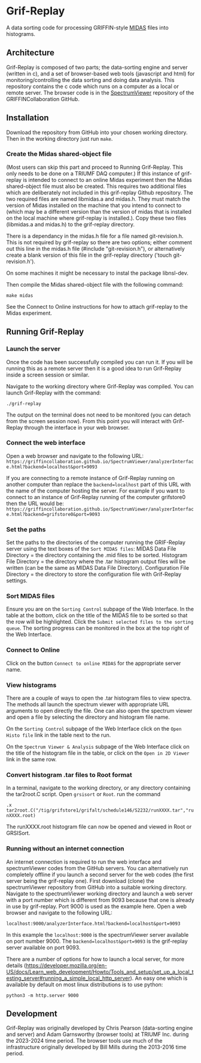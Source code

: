 Grif-Replay
===============

A data sorting code for processing GRIFFIN-style [MIDAS](https://daq00.triumf.ca/MidasWiki/index.php/Main_Page) files into histograms.

## Architecture

Grif-Replay is composed of two parts; the data-sorting engine and server (written in c), and a set of browser-based web tools (javascript and html) for monitoring/controlling the data sorting and doing data analysis. This repository contains the c code which runs on a computer as a local or remote server. The browser code is in the [SpectrumViewer](https://github.com/GRIFFINCollaboration/SpectrumViewer) repository of the GRIFFINCollaboration GitHub.

## Installation

Download the repository from GitHub into your chosen working directory. Then in the working directory just run `make`.

### Create the Midas shared-object file

(Most users can skip this part and proceed to Running Grif-Replay. This only needs to be done on a TRIUMF DAQ computer.) If this instance of grif-replay is intended to connect to an online Midas experiment then the Midas shared-object file must also be created. This requires two additional files which are deliberately not included in this grif-replay Github repository. The two required files are named libmidas.a and midas.h. They must match the version of Midas installed on the machine that you intend to connect to (which may be a different version than the version of midas that is installed on the local machine where grif-replay is installed.). Copy these two files (libmidas.a and midas.h) to the grif-replay directory.

There is a dependancy in the midas.h file for a file named git-revision.h. This is not required by grif-replay so there are two options; either comment out this line in the midas.h file (#include "git-revision.h"), or alternatively create a blank version of this file in the grif-replay directory ('touch git-revision.h').

On some machines it might be necessary to instal the package libnsl-dev.

Then compile the Midas shared-object file with the following command:

`make midas`

See the Connect to Online instructions for how to attach grif-replay to the Midas experiment.

## Running Grif-Replay

### Launch the server

Once the code has been successfully compiled you can run it. If you will be running this as a remote server then it is a good idea to run Grif-Replay inside a screen session or similar.

Navigate to the working directory where Grif-Replay was compiled. You can launch Grif-Replay with the command:

`./grif-replay`

The output on the terminal does not need to be monitored (you can detach from the screen session now). From this point you will interact with Grif-Replay through the interface in your web browser.

### Connect the web interface

Open a web browser and navigate to the following URL:
`https://griffincollaboration.github.io/SpectrumViewer/analyzerInterface.html?backend=localhost&port=9093`

If you are connecting to a remote instance of Grif-Replay running on another computer than replace the `backend=localhost` part of this URL with the name of the computer hosting the server. For example if you want to connect to an instance of Grif-Replay running of the computer grifstore0 then the URL would be:
`https://griffincollaboration.github.io/SpectrumViewer/analyzerInterface.html?backend=grifstore0&port=9093`

### Set the paths

Set the paths to the directories of the computer running the GRIF-Replay server using the text boxes of the `Sort MIDAS files`:
MIDAS Data File Directory = the directory containing the .mid files to be sorted.
Histogram File Directory = the directory where the .tar histogram output files will be written (can be the same as MIDAS Data File Directory).
Configuration File Directory = the directory to store the configuration file with Grif-Replay settings.

### Sort MIDAS files

Ensure you are on the `Sorting Control` subpage of the Web Interface. In the table at the bottom, click on the title of the MIDAS file to be sorted so that the row will be highlighted. Click the `Submit selected files to the sorting queue`. The sorting progress can be monitored in the box at the top right of the Web Interface.

### Connect to Online

Click on the button `Connect to online MIDAS` for the appropriate server name.

### View histograms

There are a couple of ways to open the .tar histogram files to view spectra. The methods all launch the spectrum viewer with appropriate URL arguments to open directly the file. One can also open the spectrum viewer and open a file by selecting the directory and histogram file name.

On the `Sorting Control` subpage of the Web Interface click on the `Open Histo file` link in the table next to the run.

On the `Spectrum Viewer & Analysis` subpage of the Web Interface click on the title of the histogram file in the table, or click on the `Open in 2D Viewer` link in the same row.

### Convert histogram .tar files to Root format

In a terminal, navigate to the working directory, or any directory containing the tar2root.C script.
Open `grsisort` or `Root`.
run the command

`.x tar2root.C("/tig/grifstore1/grifalt/schedule146/S2232/runXXXX.tar","runXXXX.root)`

The runXXXX.root histogram file can now be opened and viewed in Root or GRSISort.

### Running without an internet connection

An internet connection is required to run the web interface and spectrumViewer codes from the GitHub servers. You can alternatively run completely offline if you launch a second server for the web codes (the first server being the grif-replay one). First download (clone) the spectrumViewer repository from GitHub into a suitable working directory. Navigate to the spectrumViewer working directory and launch a web server with a port number which is different from 9093 because that one is already in use by grif-replay. Port 9000 is used as the example here. Open a web browser and navigate to the following URL:

`localhost:9000/analyzerInterface.html?backend=localhost&port=9093`

In this example the `localhost:9000` is the spectrumViewer server available on port number 9000. The `backend=localhost&port=9093` is the grif-replay server available on port 9093.

There are a number of options for how to launch a local server, for more details (https://developer.mozilla.org/en-US/docs/Learn_web_development/Howto/Tools_and_setup/set_up_a_local_testing_server#running_a_simple_local_http_server). An easy one which is available by default on most linux distributions is to use python:

`python3 -m http.server 9000`

## Development

Grif-Replay was originally developed by Chris Pearson (data-sorting engine and server) and Adam Garnsworthy (browser tools) at TRIUMF Inc. during the 2023-2024 time period. The browser tools use much of the infrastructure originally developed by Bill Mills during the 2013-2016 time period.
